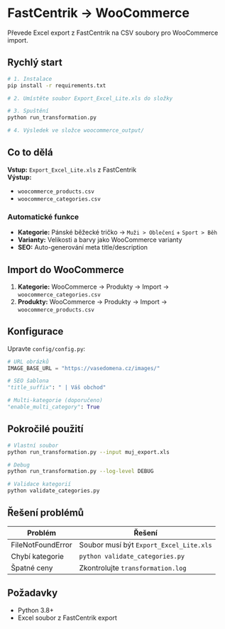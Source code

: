 # FastCentrik → WooCommerce

Převede Excel export z FastCentrik na CSV soubory pro WooCommerce import.

## Rychlý start

```bash
# 1. Instalace
pip install -r requirements.txt

# 2. Umístěte soubor Export_Excel_Lite.xls do složky

# 3. Spuštění
python run_transformation.py

# 4. Výsledek ve složce woocommerce_output/
```

## Co to dělá

**Vstup:** `Export_Excel_Lite.xls` z FastCentrik  
**Výstup:** 
- `woocommerce_products.csv` 
- `woocommerce_categories.csv`

### Automatické funkce
- **Kategorie:** Pánské běžecké tričko → `Muži > Oblečení` + `Sport > Běh`
- **Varianty:** Velikosti a barvy jako WooCommerce varianty
- **SEO:** Auto-generování meta title/description

## Import do WooCommerce

1. **Kategorie:** WooCommerce → Produkty → Import → `woocommerce_categories.csv`
2. **Produkty:** WooCommerce → Produkty → Import → `woocommerce_products.csv`

## Konfigurace

Upravte `config/config.py`:

```python
# URL obrázků
IMAGE_BASE_URL = "https://vasedomena.cz/images/"

# SEO šablona
"title_suffix": " | Váš obchod"

# Multi-kategorie (doporučeno)
"enable_multi_category": True
```

## Pokročilé použití

```bash
# Vlastní soubor
python run_transformation.py --input muj_export.xls

# Debug
python run_transformation.py --log-level DEBUG

# Validace kategorií
python validate_categories.py
```

## Řešení problémů

| Problém | Řešení |
|---------|--------|
| FileNotFoundError | Soubor musí být `Export_Excel_Lite.xls` |
| Chybí kategorie | `python validate_categories.py` |
| Špatné ceny | Zkontrolujte `transformation.log` |

## Požadavky

- Python 3.8+
- Excel soubor z FastCentrik export